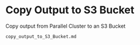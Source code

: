 # Copy Output to S3 Bucket

Copy output from Parallel Cluster to an S3 Bucket

```{toctree}
copy_output_to_S3_Bucket.md

